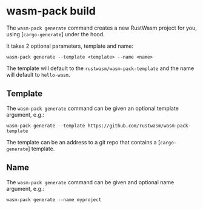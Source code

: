 # wasm-pack build

The `wasm-pack generate` command creates a new RustWasm project for you,
using [`cargo-generate`] under the hood.

It takes 2 optional parameters, template and name:

```
wasm-pack generate --template <template> --name <name>
```

The template will default to the `rustwasm/wasm-pack-template` and the name
will default to `hello-wasm`.

## Template

The `wasm-pack generate` command can be given an optional template argument, e.g.:

```
wasm-pack generate --template https://github.com/rustwasm/wasm-pack-template
```

The template can be an address to a git repo that contains a [`cargo-generate`]
template.

## Name

The `wasm-pack generate` command can be given and optional name argument, e.g.:

```
wasm-pack generate --name myproject
```

